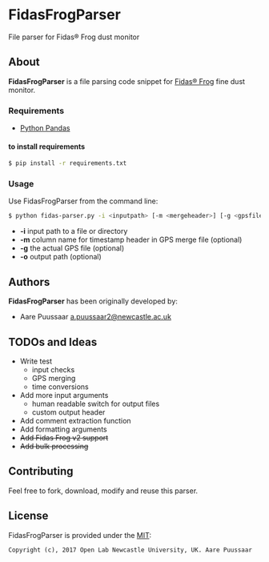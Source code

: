 # FidasFrogParser
File parser for Fidas® Frog dust monitor

## About

**FidasFrogParser** is a file parsing code snippet for [Fidas® Frog](https://www.palas.de/en/product/fidasfrog) fine dust monitor.

### Requirements
- [Python Pandas](https://pandas.pydata.org/pandas-docs/stable/install.html)

#### to install requirements

``` sh
$ pip install -r requirements.txt
```

### Usage

Use FidasFrogParser from the command line:

``` sh
$ python fidas-parser.py -i <inputpath> [-m <mergeheader>] [-g <gpsfile>] [-o <outputpath>]'
```

- **-i** input path to a file or directory
- **-m** column name for timestamp header in GPS merge file (optional)
- **-g** the actual GPS file (optional)
- **-o** output path (optional)

## Authors
**FidasFrogParser** has been originally developed by:

* Aare Puussaar <a.puussaar2@newcastle.ac.uk>

## TODOs and Ideas

- Write test
	- input checks
	- GPS merging
	- time conversions
- Add more input arguments
	- human readable switch for output files
	- custom output header
- Add comment extraction function
- Add formatting arguments
- ~~Add Fidas Frog v2 support~~
- ~~Add bulk processing~~

## Contributing

Feel free to fork, download, modify and reuse this parser.

## License

FidasFrogParser is provided under the [MIT](https://github.com/aarepuu/fidasparser/blob/master/LICENSE):

	Copyright (c), 2017 Open Lab Newcastle University, UK. Aare Puussaar
